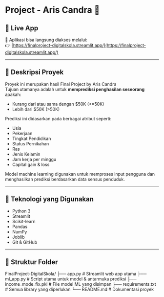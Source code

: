 # Project - Aris Candra 💼

## 🔗 Live App
🚀 Aplikasi bisa langsung diakses melalui:  
👉 [https://finalproject-digitalskola.streamlit.app/](https://finalproject-digitalskola.streamlit.app/)

---

## 📌 Deskripsi Proyek

Proyek ini merupakan hasil Final Project by Aris Candra   
Tujuan utamanya adalah untuk **memprediksi penghasilan seseorang** apakah:

- Kurang dari atau sama dengan \$50K (<=50K)  
- Lebih dari \$50K (>50K)

Prediksi ini didasarkan pada berbagai atribut seperti:

- Usia
- Pekerjaan
- Tingkat Pendidikan
- Status Pernikahan
- Ras
- Jenis Kelamin
- Jam kerja per minggu
- Capital gain & loss

Model machine learning digunakan untuk memproses input pengguna dan menghasilkan prediksi berdasarkan data sensus penduduk.

---

## 🧠 Teknologi yang Digunakan

- Python 3
- Streamlit
- Scikit-learn
- Pandas
- NumPy
- Joblib
- Git & GitHub

---

## 📂 Struktur Folder
FinalProject-DigitalSkola/
├── app.py # Streamlit web app utama
├── ml_app.py # Script utama untuk model & antarmuka prediksi
├── income_mode_fix.pkl # File model ML yang disimpan
├── requirements.txt # Semua library yang diperlukan
└── README.md # Dokumentasi proyek
